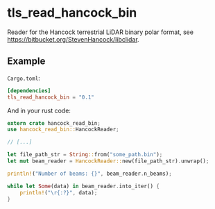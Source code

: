 # tls_read_hancock_bin

Reader for the Hancock terrestrial LiDAR binary polar format, see https://bitbucket.org/StevenHancock/libclidar.

## Example

`Cargo.toml`:
```toml
[dependencies]
tls_read_hancock_bin = "0.1"
```

And in your rust code:
```rust
extern crate hancock_read_bin;
use hancock_read_bin::HancockReader;

// [...]

let file_path_str = String::from("some_path.bin");
let mut beam_reader = HancockReader::new(file_path_str).unwrap();

println!("Number of beams: {}", beam_reader.n_beams);

while let Some(data) in beam_reader.into_iter() {
    println!("\r{:?}", data);
}

```